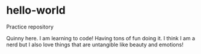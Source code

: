 # hello-world
Practice repository

Quinny here. I am learning to code! Having tons of fun doing it.
I think I am a nerd but I also love things that are untangible like beauty and emotions!
